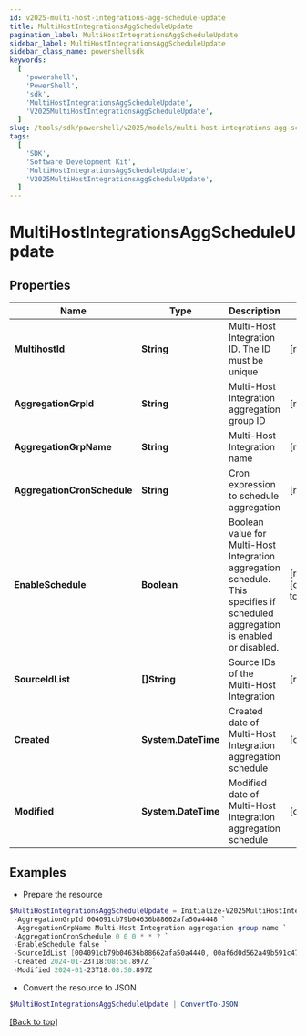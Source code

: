 ```yaml
---
id: v2025-multi-host-integrations-agg-schedule-update
title: MultiHostIntegrationsAggScheduleUpdate
pagination_label: MultiHostIntegrationsAggScheduleUpdate
sidebar_label: MultiHostIntegrationsAggScheduleUpdate
sidebar_class_name: powershellsdk
keywords:
  [
    'powershell',
    'PowerShell',
    'sdk',
    'MultiHostIntegrationsAggScheduleUpdate',
    'V2025MultiHostIntegrationsAggScheduleUpdate',
  ]
slug: /tools/sdk/powershell/v2025/models/multi-host-integrations-agg-schedule-update
tags:
  [
    'SDK',
    'Software Development Kit',
    'MultiHostIntegrationsAggScheduleUpdate',
    'V2025MultiHostIntegrationsAggScheduleUpdate',
  ]
---
```


# MultiHostIntegrationsAggScheduleUpdate

## Properties

| Name | Type | Description | Notes |
| --- | --- | --- | --- |
| **MultihostId** | **String** | Multi-Host Integration ID. The ID must be unique | [required] |
| **AggregationGrpId** | **String** | Multi-Host Integration aggregation group ID | [required] |
| **AggregationGrpName** | **String** | Multi-Host Integration name | [required] |
| **AggregationCronSchedule** | **String** | Cron expression to schedule aggregation | [required] |
| **EnableSchedule** | **Boolean** | Boolean value for Multi-Host Integration aggregation schedule. This specifies if scheduled aggregation is enabled or disabled. | [required][default to $false] |
| **SourceIdList** | **[]String** | Source IDs of the Multi-Host Integration | [required] |
| **Created** | **System.DateTime** | Created date of Multi-Host Integration aggregation schedule | [optional] |
| **Modified** | **System.DateTime** | Modified date of Multi-Host Integration aggregation schedule | [optional] |

## Examples

- Prepare the resource

```powershell
$MultiHostIntegrationsAggScheduleUpdate = Initialize-V2025MultiHostIntegrationsAggScheduleUpdate  -MultihostId 004091cb79b04636b88662afa50a4456 `
 -AggregationGrpId 004091cb79b04636b88662afa50a4448 `
 -AggregationGrpName Multi-Host Integration aggregation group name `
 -AggregationCronSchedule 0 0 0 * * ? `
 -EnableSchedule false `
 -SourceIdList [004091cb79b04636b88662afa50a4440, 00af6d0d562a49b591c47be908740542] `
 -Created 2024-01-23T18:08:50.897Z `
 -Modified 2024-01-23T18:08:50.897Z
```

- Convert the resource to JSON

```powershell
$MultiHostIntegrationsAggScheduleUpdate | ConvertTo-JSON
```

[[Back to top]](#)

